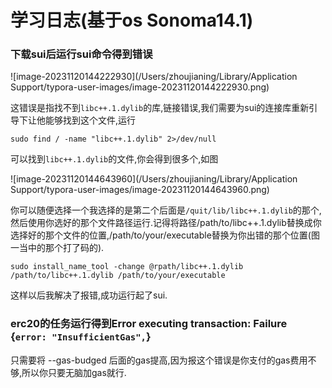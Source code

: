 # 学习日志(基于os Sonoma14.1)

### 下载sui后运行sui命令得到错误

![image-20231120144222930](/Users/zhoujianing/Library/Application Support/typora-user-images/image-20231120144222930.png)

这错误是指找不到`libc++.1.dylib`的库,链接错误,我们需要为sui的连接库重新引导下让他能够找到这个文件,运行

```
sudo find / -name "libc++.1.dylib" 2>/dev/null
```

可以找到`libc++.1.dylib`的文件,你会得到很多个,如图

![image-20231120144643960](/Users/zhoujianing/Library/Application Support/typora-user-images/image-20231120144643960.png)

你可以随便选择一个我选择的是第二个后面是`/quit/lib/libc++.1.dylib`的那个,然后使用你选好的那个文件路径运行.记得将路径/path/to/libc++.1.dylib替换成你选择好的那个文件的位置,/path/to/your/executable替换为你出错的那个位置(图一当中的那个打了码的).

```
sudo install_name_tool -change @rpath/libc++.1.dylib /path/to/libc++.1.dylib /path/to/your/executable
```

这样以后我解决了报错,成功运行起了sui.

### erc20的任务运行得到Error executing transaction: Failure {`error: "InsufficientGas",`}

只需要将 --gas-budged 后面的gas提高,因为报这个错误是你支付的gas费用不够,所以你只要无脑加gas就行.
